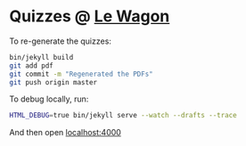 # Quizzes @ [Le Wagon](https://www.lewagon.com)

To re-generate the quizzes:

```bash
bin/jekyll build
git add pdf
git commit -m "Regenerated the PDFs"
git push origin master
```

To debug locally, run:

```bash
HTML_DEBUG=true bin/jekyll serve --watch --drafts --trace
```

And then open [localhost:4000](http://localhost:4000)
